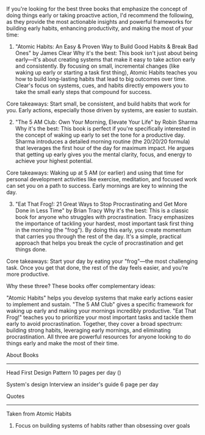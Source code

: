 If you're looking for the best three books that emphasize the concept of doing things early or taking proactive action, I'd recommend the following, as they provide the most actionable insights and powerful frameworks for building early habits, enhancing productivity, and making the most of your time:

1. "Atomic Habits: An Easy & Proven Way to Build Good Habits & Break Bad Ones" by James Clear
Why it's the best: This book isn't just about being early—it's about creating systems that make it easy to take action early and consistently. By focusing on small, incremental changes (like waking up early or starting a task first thing), Atomic Habits teaches you how to build long-lasting habits that lead to big outcomes over time. Clear's focus on systems, cues, and habits directly empowers you to take the small early steps that compound for success.

Core takeaways: Start small, be consistent, and build habits that work for you. Early actions, especially those driven by systems, are easier to sustain.

2. "The 5 AM Club: Own Your Morning, Elevate Your Life" by Robin Sharma
Why it's the best: This book is perfect if you're specifically interested in the concept of waking up early to set the tone for a productive day. Sharma introduces a detailed morning routine (the 20/20/20 formula) that leverages the first hour of the day for maximum impact. He argues that getting up early gives you the mental clarity, focus, and energy to achieve your highest potential.

Core takeaways: Waking up at 5 AM (or earlier) and using that time for personal development activities like exercise, meditation, and focused work can set you on a path to success. Early mornings are key to winning the day.

3. "Eat That Frog!: 21 Great Ways to Stop Procrastinating and Get More Done in Less Time" by Brian Tracy
Why it's the best: This is a classic book for anyone who struggles with procrastination. Tracy emphasizes the importance of tackling your hardest, most important task first thing in the morning (the "frog"). By doing this early, you create momentum that carries you through the rest of the day. It's a simple, practical approach that helps you break the cycle of procrastination and get things done.

Core takeaways: Start your day by eating your "frog"—the most challenging task. Once you get that done, the rest of the day feels easier, and you’re more productive.

Why these three?
These books offer complementary ideas:

"Atomic Habits" helps you develop systems that make early actions easier to implement and sustain.
"The 5 AM Club" gives a specific framework for waking up early and making your mornings incredibly productive.
"Eat That Frog!" teaches you to prioritize your most important tasks and tackle them early to avoid procrastination.
Together, they cover a broad spectrum: building strong habits, leveraging early mornings, and eliminating procrastination. All three are powerful resources for anyone looking to do things early and make the most of their time.



About Books
_______________________________________________________________________________________

Head First Design Pattern
10 pages per day ()

System's design Interview an insider's guide
6 page per day


Quotes
_______________________________________________________________________

Taken from Atomic Habits
1. Focus on building systems of habits rather than obsessing over goals